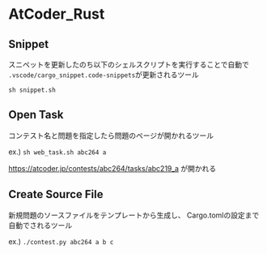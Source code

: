 # AtCoder_Rust

## Snippet
スニペットを更新したのち以下のシェルスクリプトを実行することで自動で
```.vscode/cargo_snippet.code-snippets```が更新されるツール

```sh snippet.sh```

## Open Task
コンテスト名と問題を指定したら問題のページが開かれるツール

ex.)
```sh web_task.sh abc264 a```
>>> 
https://atcoder.jp/contests/abc264/tasks/abc219_a
が開かれる

## Create Source File
新規問題のソースファイルをテンプレートから生成し、
Cargo.tomlの設定まで自動でされるツール

ex.)
```./contest.py abc264 a b c```